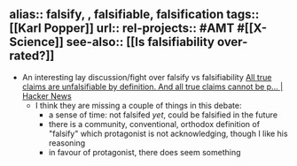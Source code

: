 alias:: falsify, , falsifiable, falsification
tags:: [[Karl Popper]] 
url:: 
rel-projects:: #AMT #[[X-Science]] 
see-also:: [[Is falsifiability over-rated?]]
-
- An interesting lay discussion/fight over falsify vs falsifiability [All true claims are unfalsifiable by definition. And all true claims cannot be p... | Hacker News](https://news.ycombinator.com/item?id=38642457)
	- I think they are missing a couple of things in this debate:
		- a sense of time: not falsifed _yet_, could be falsified in the future
		- there is a community, conventional, orthodox definition of "falsify" which protagonist is not acknowledging, though I like his reasoning
		- in favour of protagonist, there does seem something